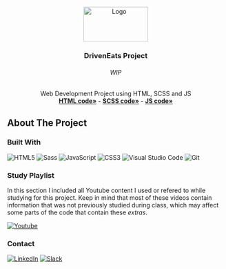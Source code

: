 <div id="top"></div>
<!--
*** Thanks for checking out the Best-README-Template. If you have a suggestion
*** that would make this better, please fork the repo and create a pull request
*** or simply open an issue with the tag "enhancement".
*** Don't forget to give the project a star!
*** Thanks again! Now go create something AMAZING! :D
-->



<!-- PROJECT SHIELDS -->
<!--
*** I'm using markdown "reference style" links for readability.
*** Reference links are enclosed in brackets [ ] instead of parentheses ( ).
*** See the bottom of this document for the declaration of the reference variables
*** for contributors-url, forks-url, etc. This is an optional, concise syntax you may use.
*** https://www.markdownguide.org/basic-syntax/#reference-style-links
-->

<!-- PROJECT LOGO -->
<br />
<div align="center">
  <a href="https://github.com/NivaldoFarias/projeto3-driveneats">
    <img src="https://www.driven.com.br/wp-content/uploads/2021/11/logo-footer.svg" alt="Logo" width="150" height="80">
  </a>

<h3 align="center">DrivenEats Project</h3>
  <h6 align="center">WIP</h6>
  <p align="center">
    Web Development Project using HTML, SCSS and JS
    <br />
    <a href="https://github.com/NivaldoFarias/projeto2-driveneats/blob/main/dist/index.html"><strong>HTML code»</strong></a>
    -
    <a href="https://github.com/NivaldoFarias/projeto2-driveneats/blob/main/scss/main.scss"><strong>SCSS code»</strong></a>
    -
    <a href="https://github.com/NivaldoFarias/projeto3-driveneats/blob/main/JS/script.js"><strong>JS code»</strong></a>
</div>

<!-- ABOUT THE PROJECT -->
## About The Project

<!-- [![Product Name Screen Shot][product-screenshot]](https://example.com) -->

### Built With

![HTML5](https://img.shields.io/badge/html5-%23E34F26.svg?style=for-the-badge&logo=html5&logoColor=white)
![Sass](https://img.shields.io/badge/Sass-CC6699?style=for-the-badge&logo=sass&logoColor=white)
![JavaScript](https://img.shields.io/badge/JavaScript-F7DF1E?style=for-the-badge&logo=javascript&logoColor=black)
![CSS3](https://img.shields.io/badge/css3-%231572B6.svg?style=for-the-badge&logo=css3&logoColor=white)
![Visual Studio Code](https://img.shields.io/badge/Visual%20Studio%20Code-0078d7.svg?style=for-the-badge&logo=visual-studio-code&logoColor=white)
![Git](https://img.shields.io/badge/git-%23F05033.svg?style=for-the-badge&logo=git&logoColor=white)



<!-- Study Playlist -->
### Study Playlist

In this section I included all Youtube content I used or refered to while studying for this project. Keep in mind that most of these videos contain information that was not previously studied during class, which may affect some parts of the code that contain these _extras_. 

<a href="https://youtube.com/playlist?list=PLoZj33I2-ANTWqU331l3ZGlZV8I7rr5ZN">![Youtube](https://img.shields.io/badge/YouTube-FF0000?style=for-the-badge&logo=youtube&logoColor=white)</a>

<!-- CONTACT -->
### Contact

[![LinkedIn][linkedin-shield]][linkedin-url] 
[![Slack][slack-shield]][slack-url]

<!-- MARKDOWN LINKS & IMAGES -->
<!-- https://www.markdownguide.org/basic-syntax/#reference-style-links -->
[linkedin-shield]: https://img.shields.io/badge/-LinkedIn-black.svg?style=for-the-badge&logo=linkedin&colorB=blue
[linkedin-url]: https://www.linkedin.com/in/nivaldofarias/
[slack-shield]: https://img.shields.io/badge/Slack-4A154B?style=for-the-badge&logo=slack&logoColor=white
[slack-url]: https://driventurmas.slack.com/team/U02T6V2D8D8/
<!-- [product-screenshot]: images/screenshot.png -->
